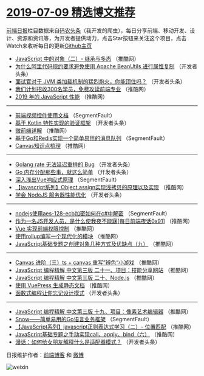 # [2019-07-09 精选博文推荐](http://hao.caibaojian.com/date/2019/07/09)

[前端日报](http://caibaojian.com/c/news)栏目数据来自[码农头条](http://hao.caibaojian.com/)（我开发的爬虫），每日分享前端、移动开发、设计、资源和资讯等，为开发者提供动力，点击Star按钮来关注这个项目，点击Watch来收听每日的更新[Github主页](https://github.com/kujian/frontendDaily)
* [JavaScript 中的对象（二）- 继承与多态](http://hao.caibaojian.com/117783.html) （推酷网）
* [为什么阿里代码规约要求避免使用 Apache BeanUtils 进行属性复制](http://hao.caibaojian.com/117720.html) （开发者头条）
* [面试官对于 JVM 类加载机制的猛烈炮火，你能顶住吗？](http://hao.caibaojian.com/117741.html) （开发者头条）
* [我们计划招收300名学员，免费攻读前端专业](http://hao.caibaojian.com/117792.html) （推酷网）
* [2019 年的 JavaScript 性能](http://hao.caibaojian.com/117772.html) （推酷网）

***
* [前端视频控件使用文档](http://hao.caibaojian.com/117718.html) （SegmentFault）
* [基于 Kotlin 特性实现的验证框架](http://hao.caibaojian.com/117736.html) （开发者头条）
* [微前端详解](http://hao.caibaojian.com/117796.html) （推酷网）
* [基于Go和Redis实现一个简单易用的消息队列](http://hao.caibaojian.com/117719.html) （SegmentFault）
* [Canvas知识点梳理](http://hao.caibaojian.com/117798.html) （推酷网）

***
* [Golang rate 无法延迟重排的 Bug](http://hao.caibaojian.com/117738.html) （开发者头条）
* [Go 内存分配那些事，就这么简单](http://hao.caibaojian.com/117721.html) （开发者头条）
* [深入浅出Vue响应式原理](http://hao.caibaojian.com/117711.html) （SegmentFault）
* [【javascript系列】Object.assign实现浅拷贝的原理以及实现](http://hao.caibaojian.com/117763.html) （推酷网）
* [学会 NodeJS 服务器性能优化](http://hao.caibaojian.com/117724.html) （开发者头条）

***
* [nodejs使用aes-128-ecb加密如何在c#中解密](http://hao.caibaojian.com/117714.html) （SegmentFault）
* [作为一名JS开发人员，是什么使我夜不能寐[每日前端夜话0x91]](http://hao.caibaojian.com/117767.html) （推酷网）
* [Vue 实现前端权限控制](http://hao.caibaojian.com/117789.html) （推酷网）
* [使用rollup编写一个现代化的模块](http://hao.caibaojian.com/117770.html) （推酷网）
* [JavaScript基础专题之创建对象几种方式及优缺点（九）](http://hao.caibaojian.com/117752.html) （推酷网）

***
* [Canvas 进阶（三）ts + canvas 重写”辨色“小游戏](http://hao.caibaojian.com/117795.html) （推酷网）
* [JavaScript 编程精解 中文第三版 二十一、项目：技能分享网站](http://hao.caibaojian.com/117754.html) （推酷网）
* [JavaScript 编程精解 中文第三版 二十、Node.js](http://hao.caibaojian.com/117755.html) （推酷网）
* [使用 VuePress 生成静态文档](http://hao.caibaojian.com/117777.html) （推酷网）
* [函数式编程让你忘记设计模式](http://hao.caibaojian.com/117737.html) （开发者头条）

***
* [JavaScript 编程精解 中文第三版 十九、项目：像素艺术编辑器](http://hao.caibaojian.com/117756.html) （推酷网）
* [Snow——简单易用的Go语言业务框架](http://hao.caibaojian.com/117710.html) （SegmentFault）
* [【JavaScript系列】javascript正则表达式学习（二）&#8211; 位置匹配](http://hao.caibaojian.com/117759.html) （推酷网）
* [JavaScript基础专题之手动实现call、apply、bind（六）](http://hao.caibaojian.com/117780.html) （推酷网）
* [漫话：如何给女朋友解释什么是适配器模式？](http://hao.caibaojian.com/117739.html) （开发者头条）

日报维护作者：[前端博客](http://caibaojian.com/) 和 [微博](http://caibaojian.com/go/weibo)

![weixin](https://user-images.githubusercontent.com/3055447/38468989-651132ac-3b80-11e8-8e6b-15122322a9d7.png)